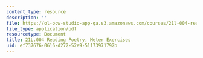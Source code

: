 ```yaml
---
content_type: resource
description: ''
file: https://ol-ocw-studio-app-qa.s3.amazonaws.com/courses/21l-004-reading-poetry-spring-2018/ef7376760616d27252e951173971792b_MIT21L_004S18meter.pdf
file_type: application/pdf
resourcetype: Document
title: 21L.004 Reading Poetry, Meter Exercises
uid: ef737676-0616-d272-52e9-51173971792b
---
```

